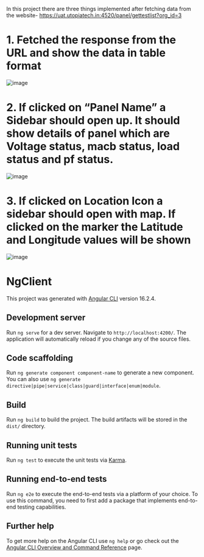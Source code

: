 In this project there are three things implemented after fetching data from the website- https://uat.utopiatech.in:4520/panel/gettestlist?org_id=3
# 1. Fetched the response from the URL and show the data in table format

![image](https://github.com/islursmriti/fetchdatafromapi/assets/104566739/fbb73663-dafc-4956-b86d-3d8d8040ec16)

# 2. If clicked on “Panel Name” a Sidebar should open up. It should show details of panel which are Voltage status, macb status, load status and pf status.

![image](https://github.com/islursmriti/fetchdatafromapi/assets/104566739/0ecbd5b6-b1a2-4cc4-8f1a-997a06d1f811)

# 3. If clicked on Location Icon a sidebar should open with map. If clicked on the marker the Latitude and Longitude values will be shown

![image](https://github.com/islursmriti/fetchdatafromapi/assets/104566739/812c3903-f7d6-476c-8681-fa8379dd0e2c)




# NgClient

This project was generated with [Angular CLI](https://github.com/angular/angular-cli) version 16.2.4.

## Development server

Run `ng serve` for a dev server. Navigate to `http://localhost:4200/`. The application will automatically reload if you change any of the source files.

## Code scaffolding

Run `ng generate component component-name` to generate a new component. You can also use `ng generate directive|pipe|service|class|guard|interface|enum|module`.

## Build

Run `ng build` to build the project. The build artifacts will be stored in the `dist/` directory.

## Running unit tests

Run `ng test` to execute the unit tests via [Karma](https://karma-runner.github.io).

## Running end-to-end tests

Run `ng e2e` to execute the end-to-end tests via a platform of your choice. To use this command, you need to first add a package that implements end-to-end testing capabilities.

## Further help

To get more help on the Angular CLI use `ng help` or go check out the [Angular CLI Overview and Command Reference](https://angular.io/cli) page.

